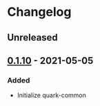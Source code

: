 # Changelog

## Unreleased

## [0.1.10] - 2021-05-05
### Added
- Initialize quark-common

[Unreleased]: https://github.com/coditory/quark-common/compare/v0.1.10...HEAD
[0.1.10]: https://github.com/coditory/quark-common/releases/tag/v0.1.10
